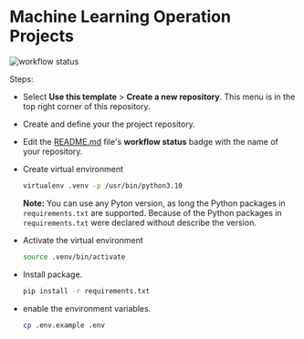 # **Machine Learning Operation Projects**

![workflow status](https://github.com/axeltanjung/mlops-project/actions/workflows/builder.yml/badge.svg)

Steps:
+ Select **Use this template** > **Create a new repository**. This menu is in the top right corner of this repository.
+ Create and define your the project repository.
+ Edit the [README.md](README.md) file's **workflow status** badge with the name of your repository.
+ Create virtual environment

    ```bash
    virtualenv .venv -p /usr/bin/python3.10
    ```
  **Note:** You can use any Pyton version, as long the Python packages in `requirements.txt` are supported. Because of the Python packages in `requirements.txt` were declared without describe the version.
+ Activate the virtual environment

    ```bash
    source .venv/bin/activate
    ```

+ Install package.

    ```bash
    pip install -r requirements.txt
    ```

+ enable the environment variables.

    ```bash
    cp .env.example .env
    ```
